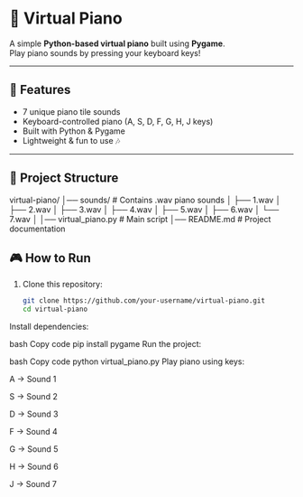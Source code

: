# 🎹 Virtual Piano

A simple **Python-based virtual piano** built using **Pygame**.  
Play piano sounds by pressing your keyboard keys!  

---

## 🚀 Features
- 7 unique piano tile sounds  
- Keyboard-controlled piano (A, S, D, F, G, H, J keys)  
- Built with Python & Pygame  
- Lightweight & fun to use 🎶  

---

## 📂 Project Structure
virtual-piano/
│── sounds/ # Contains .wav piano sounds
│ ├── 1.wav
│ ├── 2.wav
│ ├── 3.wav
│ ├── 4.wav
│ ├── 5.wav
│ ├── 6.wav
│ └── 7.wav
│
│── virtual_piano.py # Main script
│── README.md # Project documentation



## 🎮 How to Run
1. Clone this repository:
   ```bash
   git clone https://github.com/your-username/virtual-piano.git
   cd virtual-piano
Install dependencies:

bash
Copy code
pip install pygame
Run the project:

bash
Copy code
python virtual_piano.py
Play piano using keys:

A → Sound 1

S → Sound 2

D → Sound 3

F → Sound 4

G → Sound 5

H → Sound 6

J → Sound 7

